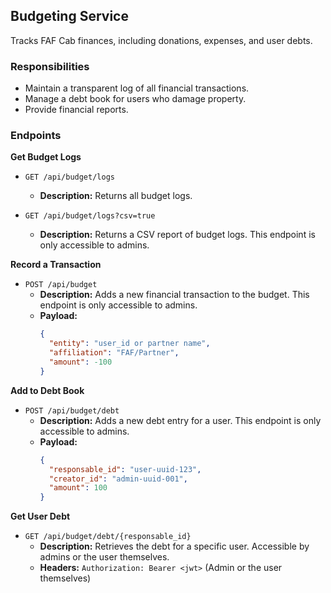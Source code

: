 ## **Budgeting Service**

Tracks FAF Cab finances, including donations, expenses, and user debts.

### **Responsibilities**

- Maintain a transparent log of all financial transactions.
- Manage a debt book for users who damage property.
- Provide financial reports.

### **Endpoints**

**Get Budget Logs**

- `GET /api/budget/logs`

  - **Description:** Returns all budget logs.

- `GET /api/budget/logs?csv=true`
  - **Description:** Returns a CSV report of budget logs. This endpoint is only accessible to admins.

**Record a Transaction**

- `POST /api/budget`
  - **Description:** Adds a new financial transaction to the budget. This endpoint is only accessible to admins.
  - **Payload:**
    ```json
    {
      "entity": "user_id or partner name",
      "affiliation": "FAF/Partner",
      "amount": -100
    }
    ```

**Add to Debt Book**

- `POST /api/budget/debt`
  - **Description:** Adds a new debt entry for a user. This endpoint is only accessible to admins.
  - **Payload:**
    ```json
    {
      "responsable_id": "user-uuid-123",
      "creator_id": "admin-uuid-001",
      "amount": 100
    }
    ```

**Get User Debt**

- `GET /api/budget/debt/{responsable_id}`
  - **Description:** Retrieves the debt for a specific user. Accessible by admins or the user themselves.
  - **Headers:** `Authorization: Bearer <jwt>` (Admin or the user themselves)
